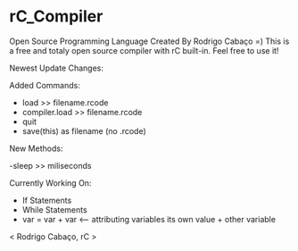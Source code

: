 # rC_Compiler
Open Source Programming Language Created By Rodrigo Cabaço =) This is a free and totaly open source compiler with rC built-in. Feel free to use it!


Newest Update Changes:

Added Commands:
- load >> filename.rcode
- compiler.load >> filename.rcode
- quit
- save(this) as filename (no .rcode)

New Methods:

-sleep >> miliseconds

Currently Working On:

- If Statements
- While Statements
- var = var + var <-- attributing variables its own value + other variable


< Rodrigo Cabaço, rC >
